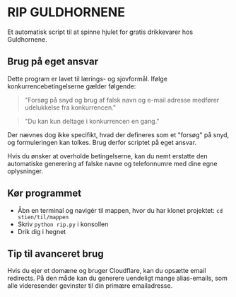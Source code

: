 # RIP GULDHORNENE
Et automatisk script til at spinne hjulet for gratis drikkevarer hos Guldhornene.

## Brug på eget ansvar
Dette program er lavet til lærings- og sjovformål. Ifølge konkurrencebetingelserne gælder følgende:
> "Forsøg på snyd og brug af falsk navn og e-mail adresse medfører udelukkelse fra konkurrencen."

> "Du kan kun deltage i konkurrencen en gang."

Der nævnes dog ikke specifikt, hvad der defineres som et "forsøg" på snyd, og formuleringen kan tolkes. Brug derfor scriptet på eget ansvar.

Hvis du ønsker at overholde betingelserne, kan du nemt erstatte den automatiske generering af falske navne og telefonnumre med dine egne oplysninger.

## Kør programmet
- Åbn en terminal og navigér til mappen, hvor du har klonet projektet: `cd stien/til/mappen`
- Skriv `python rip.py` i konsollen
- Drik dig i hegnet

## Tip til avanceret brug
Hvis du ejer et domæne og bruger Cloudflare, kan du opsætte email redirects. På den måde kan du generere uendeligt mange alias-emails, som alle videresender gevinster til din primære emailadresse.
